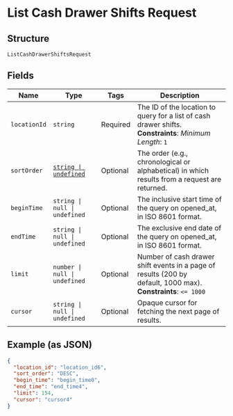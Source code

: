 <!-- Optimized: 2025-10-06 -->
<!-- RPM: 1.6.2.1.1.6.2.1_list-cash-drawer-shifts-request_20251006 -->
<!-- Session: E2E RPM DNA Application -->
<!-- AOM: RND (Reggie & Dro) -->
<!-- COI: TECHNOLOGY -->
<!-- RPM: HIGH -->
<!-- ACTION: BUILD -->


# List Cash Drawer Shifts Request

## Structure

`ListCashDrawerShiftsRequest`

## Fields

| Name | Type | Tags | Description |
|  --- | --- | --- | --- |
| `locationId` | `string` | Required | The ID of the location to query for a list of cash drawer shifts.<br>**Constraints**: *Minimum Length*: `1` |
| `sortOrder` | [`string \| undefined`](../../doc/models/sort-order.md) | Optional | The order (e.g., chronological or alphabetical) in which results from a request are returned. |
| `beginTime` | `string \| null \| undefined` | Optional | The inclusive start time of the query on opened_at, in ISO 8601 format. |
| `endTime` | `string \| null \| undefined` | Optional | The exclusive end date of the query on opened_at, in ISO 8601 format. |
| `limit` | `number \| null \| undefined` | Optional | Number of cash drawer shift events in a page of results (200 by<br>default, 1000 max).<br>**Constraints**: `<= 1000` |
| `cursor` | `string \| null \| undefined` | Optional | Opaque cursor for fetching the next page of results. |

## Example (as JSON)

```json
{
  "location_id": "location_id6",
  "sort_order": "DESC",
  "begin_time": "begin_time0",
  "end_time": "end_time4",
  "limit": 154,
  "cursor": "cursor4"
}
```
